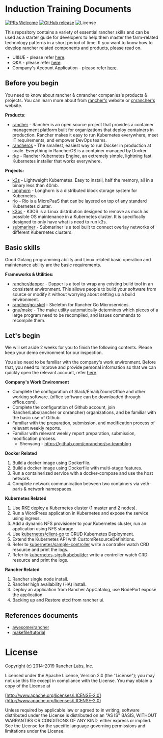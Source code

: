 # Induction Training Documents

[![PRs Welcome](https://img.shields.io/badge/PRs-welcome-brightgreen.svg?style=flat-square)](https://github.com/Jason-ZW/cnrancher-induction-training-documents/pulls)
[![GitHub release](https://img.shields.io/github/release/Jason-ZW/cnrancher-induction-training-documents.svg)](https://github.com/Jason-ZW/cnrancher-induction-training-documents/releases)
![License](https://img.shields.io/badge/License-Apache%202.0-blue.svg)

This repository contains a variety of essential rancher skills and can be used as a starter guide for developers to help them master the farm-related technology patterns in a short period of time.
If you want to know how to develop rancher related components and products, please read on.

- UI&UE - please refer [here](UI&UE/README.md).
- Q&A - please refer [here](Q&A/README.md).
- Company's Account Application - please refer [here](ACCOUNT.md).

## Before you begin

You need to know about rancher & cnrancher companies's products & projects. You can learn more about from [rancher's](https://www.rancher.com) website or [cnrancher's](https://www.rancher.cn) website.

**Products:**
- [rancher](https://github.com/rancher/rancher) - Rancher is an open source project that provides a container management platform built for organizations that deploy containers in production. Rancher makes it easy to run Kubernetes everywhere, meet IT requirements, and empower DevOps teams.
- [rancheros](https://github.com/rancher/os) - The smallest, easiest way to run Docker in production at scale. Everything in RancherOS is a container managed by Docker.
- [rke](https://github.com/rancher/rke) - Rancher Kubernetes Engine, an extremely simple, lightning fast Kubernetes installer that works everywhere.

**Projects:**
- [k3s](https://github.com/rancher/k3s) - Lightweight Kubernetes. Easy to install, half the memory, all in a binary less than 40mb.
- [longhorn](https://github.com/longhorn/longhorn) - Longhorn is a distributed block storage system for Kubernetes.
- [rio](https://github.com/rancher/rio) - Rio is a MicroPaaS that can be layered on top of any standard Kubernetes cluster.
- [k3os](https://github.com/rancher/k3os) - K3OS is a Linux distribution designed to remove as much as possible OS maintenance in a Kubernetes cluster. It is specifically designed to only have what is need to run k3s.
- [submariner](https://github.com/submariner-io/submariner) - Submariner is a tool built to connect overlay networks of different Kubernetes clusters.

## Basic skills

Good Golang programming ability and Linux related basic operation and maintenance ability are the basic requirements.

**Frameworks & Utilities:**
- [rancher/dapper](https://github.com/rancher/dapper) - Dapper is a tool to wrap any existing build tool in an consistent environment. This allows people to build your software from source or modify it without worrying about setting up a build environment.
- [rancher/go-skel](https://github.com/rancher/go-skel) - Skeleton for Rancher Go Microservices.
- [gnu/make](https://www.cl.cam.ac.uk/teaching/0910/UnixTools/make.pdf) - The make utility automatically determines which pieces of a large program need to be recompiled, and issues commands to recompile them.

## Let's begin

We will set aside 2 weeks for you to finish the following contents. Please keep your demo environment for our inspection.

You also need to be familiar with the company's work environment. Before that, you need to improve and provide personal information so that we can quickly open the relevant account, refer [here](ACCOUNT.md).

**Company's Work Environment**
- Complete the configuration of Slack/Email/Zoom/Office and other working software. (office software can be downloaded through office.com).
- Complete the configuration of Github account, join RancherLabs(rancher or cnrancher) organizations, and be familiar with the basic use of Github.
- Familiar with the preparation, submission, and modification process of relevant weekly reports.
- Familiar with relevant weekly report preparation, submission, modification process.
  - Shenyang - https://github.com/cnrancher/sy-teamblog

**Docker Related**

1. Build a docker image using Dockerfile.
2. Build a docker image using Dockerfile with multi-stage features.
3. Run a containerized service with a docker-compose and use the host network.
4. Complete network communication between two containers via veth-paris & network namespaces.

**Kubernetes Related**

1. Use RKE deploy a Kubernetes cluster (1 master and 2 nodes).
2. Run a WordPress application in Kubernetes and expose the service using ingress.
3. Add a dynamic NFS provisioner to your Kubernetes cluster, run an application using NFS storage.
4. Use [kubernetes/client-go](https://github.com/kubernetes/client-go) to CRUD Kubernetes Deployment.
5. Extend the Kubernetes API with CustomResourceDefinitions.
6. Refer to [kubernetes/sample-controller](https://github.com/kubernetes/sample-controller) write a controller watch CRD resource and print the logs.
7. Refer to [kubernetes-sigs/kubebuilder](https://github.com/kubernetes-sigs/kubebuilder) write a controller watch CRD resource and print the logs.

**Rancher Related**

1. Rancher single node install.
2. Rancher high availability (HA) install.
3. Deploy an application from Rancher AppCatalog, use NodePort expose the application.
4. Backing up and Restore etcd from rancher ui.

## References documents

- [awesome/rancher](https://github.com/jmreicha/awesome-rancher)
- [makefile/tutorial](https://makefiletutorial.com/)

# License

Copyright (c) 2014-2019 [Rancher Labs, Inc.](http://rancher.com)

Licensed under the Apache License, Version 2.0 (the "License");
you may not use this file except in compliance with the License.
You may obtain a copy of the License at

[http://www.apache.org/licenses/LICENSE-2.0](http://www.apache.org/licenses/LICENSE-2.0)

Unless required by applicable law or agreed to in writing, software
distributed under the License is distributed on an "AS IS" BASIS,
WITHOUT WARRANTIES OR CONDITIONS OF ANY KIND, either express or implied.
See the License for the specific language governing permissions and
limitations under the License.
